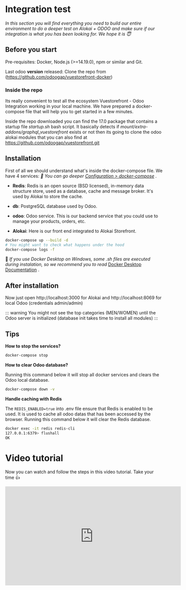 # Integration test

_In this section you will find everything you need to build our entire environment to do a deeper test on Alokai + ODOO and make sure if our integration is what you has been looking for. We hope it is :innocent:_

## Before you start

Pre-requisites: Docker, Node.js (>=14.19.0), npm or similar and Git.

Last odoo **version** released: Clone the repo from (https://github.com/odoogap/vuestorefront-docker)

### Inside the repo

Its really convenient to test all the ecosystem Vuestorefront - Odoo Integration working in your local machine. We have prepared a docker-compose file that will help you to get started in a few minutes.

Inside the repo downloaded you can find the 17.0 package that contains a startup file _startup.sh_ bash script. It basically detects if _mount/extra-addons/graphql_vuestorefront_ exists or not then its going to clone the odoo alokai modules that you can also find at https://github.com/odoogap/vuestorefront.git

## Installation

First of all we should understand what's inside the docker-compose file. We have 4 services:
_:dart: You can go deeper [Configuration > docker-compose](/configuration/docker-compose.md#links) ._

- **Redis**: Redis is an open source (BSD licensed), in-memory data structure store, used as a database, cache and message broker. It's used by Alokai to store the cache.

- **db**: PostgreSQL database used by Odoo.

- **odoo**: Odoo service. This is our backend service that you could use to manage your products, orders, etc.

- **Alokai**: Here is our front end integrated to Alokai Storefront.

```bash
docker-compose up --build -d
# You might want to check what happens under the hood
docker-compose logs -f
```

:dart: _If you use Docker Desktop on Windows, some .sh files are executed during instalation, so we recommend you to read_ [Docker Desktop Documentation](https://docs.docker.com/docker-for-windows/wsl/) .

## After installation

Now just open http://localhost:3000 for Alokai and http://localhost:8069 for local Odoo (credentials admin/admin)

::: warning
You might not see the top categories (MEN/WOMEN) until the Odoo server is initialized (database init takes time to install all modules)
:::

## Tips

**How to stop the services?**

```bash
docker-compose stop
```

**How to clear Odoo database?**

Running this command below it will stop all docker services and clears the Odoo local database. 

```bash
docker-compose down -v
```

**Handle caching with Redis**

The ```REDIS_ENABLED=true``` into .env file ensure that Redis is enabled to be used. It is used to cache all odoo datas that has been accessed by the browser. Running this command below it will clear the Redis database.

```bash
docker exec -it redis redis-cli
127.0.0.1:6379> flushall
OK
```

# Video tutorial

Now you can watch and follow the steps in this video tutorial. Take your time :thumbsup:

<iframe width="560" height="315" src="https://www.youtube.com/embed/fN5EoFZnU8Y" title="YouTube video player" frameborder="0" allow="accelerometer; autoplay; clipboard-write; encrypted-media; gyroscope; picture-in-picture; web-share" allowfullscreen></iframe>
